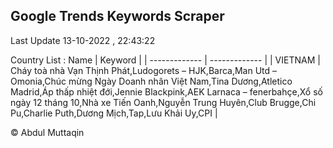 

## Google Trends Keywords Scraper 
 
Last Update 13-10-2022 , 22:43:22

Country List :
 Name  | Keyword |
| ------------- | ------------- |
| VIETNAM | Cháy toà nhà Vạn Thịnh Phát,Ludogorets – HJK,Barca,Man Utd – Omonia,Chúc mừng Ngày Doanh nhân Việt Nam,Tina Dương,Atletico Madrid,Áp thấp nhiệt đới,Jennie Blackpink,AEK Larnaca – fenerbahçe,Xổ số ngày 12 tháng 10,Nhà xe Tiến Oanh,Nguyễn Trung Huyên,Club Brugge,Chi Pu,Charlie Puth,Dương Mịch,Tap,Lưu Khải Uy,CPI |



© Abdul Muttaqin 
